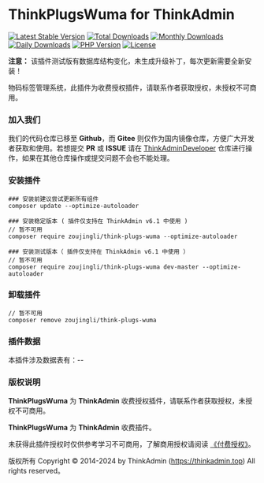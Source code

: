 # ThinkPlugsWuma for ThinkAdmin

[![Latest Stable Version](https://poser.pugx.org/zoujingli/think-plugs-wuma/v/stable)](https://packagist.org/packages/zoujingli/think-plugs-wuma)
[![Total Downloads](https://poser.pugx.org/zoujingli/think-plugs-wuma/downloads)](https://packagist.org/packages/zoujingli/think-plugs-wuma)
[![Monthly Downloads](https://poser.pugx.org/zoujingli/think-plugs-wuma/d/monthly)](https://packagist.org/packages/zoujingli/think-plugs-wuma)
[![Daily Downloads](https://poser.pugx.org/zoujingli/think-plugs-wuma/d/daily)](https://packagist.org/packages/zoujingli/think-plugs-wuma)
[![PHP Version](https://thinkadmin.top/static/icon/php-7.1.svg)](https://thinkadmin.top)
[![License](https://thinkadmin.top/static/icon/license-fee.svg)](https://thinkadmin.top/fee-introduce)

**注意：** 该插件测试版有数据库结构变化，未生成升级补丁，每次更新需要全新安装！

物码标签管理系统，此插件为收费授权插件，请联系作者获取授权，未授权不可商用。

### 加入我们

我们的代码仓库已移至 **Github**，而 **Gitee** 则仅作为国内镜像仓库，方便广大开发者获取和使用。若想提交 **PR** 或 **ISSUE** 请在 [ThinkAdminDeveloper](https://github.com/zoujingli/ThinkAdminDeveloper) 仓库进行操作，如果在其他仓库操作或提交问题不会也不能处理。

### 安装插件

```shell
### 安装前建议尝试更新所有组件
composer update --optimize-autoloader

### 安装稳定版本 ( 插件仅支持在 ThinkAdmin v6.1 中使用 )
// 暂不可用
composer require zoujingli/think-plugs-wuma --optimize-autoloader

### 安装测试版本（ 插件仅支持在 ThinkAdmin v6.1 中使用 ）
// 暂不可用
composer require zoujingli/think-plugs-wuma dev-master --optimize-autoloader
```

### 卸载插件

```shell
// 暂不可用
composer remove zoujingli/think-plugs-wuma
```

### 插件数据

本插件涉及数据表有：--

### 版权说明

**ThinkPlugsWuma** 为 **ThinkAdmin** 收费授权插件，请联系作者获取授权，未授权不可商用。

**ThinkPlugsWuma** 为 **ThinkAdmin** 收费插件。

未获得此插件授权时仅供参考学习不可商用，了解商用授权请阅读 [《付费授权》](https://thinkadmin.top/fee-introduce.html)。

版权所有 Copyright © 2014-2024 by ThinkAdmin (https://thinkadmin.top) All rights reserved。